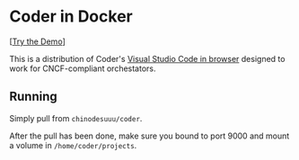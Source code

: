 # Coder in Docker

[[Try the Demo](https://play-with-docker.com/?stack=https://gist.githubusercontent.com/sr229/fbb05dfb1e3cb8ec8dc0f9ad8976f40c/raw/8794a85b34c20e873e3c08a4e4cfba8227df9aa5/docker-stack.yml)]

This is a distribution of Coder's [Visual Studio Code in browser](https://github.com/codercom/code-server) designed to work for CNCF-compliant orchestators.

## Running

Simply pull from `chinodesuuu/coder`. 

After the pull has been done, make sure you bound to port 9000 and mount a volume in `/home/coder/projects`.

